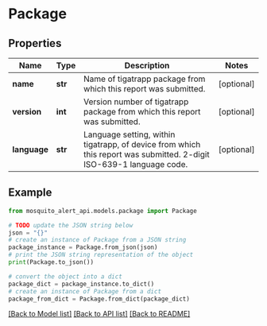 # Package


## Properties

Name | Type | Description | Notes
------------ | ------------- | ------------- | -------------
**name** | **str** | Name of tigatrapp package from which this report was submitted. | [optional] 
**version** | **int** | Version number of tigatrapp package from which this report was submitted. | [optional] 
**language** | **str** | Language setting, within tigatrapp, of device from which this report was submitted. 2-digit ISO-639-1 language code. | [optional] 

## Example

```python
from mosquito_alert_api.models.package import Package

# TODO update the JSON string below
json = "{}"
# create an instance of Package from a JSON string
package_instance = Package.from_json(json)
# print the JSON string representation of the object
print(Package.to_json())

# convert the object into a dict
package_dict = package_instance.to_dict()
# create an instance of Package from a dict
package_from_dict = Package.from_dict(package_dict)
```
[[Back to Model list]](../README.md#documentation-for-models) [[Back to API list]](../README.md#documentation-for-api-endpoints) [[Back to README]](../README.md)


